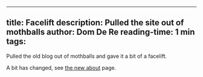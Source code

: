----
title: Facelift
description: Pulled the site out of mothballs
author: Dom De Re
reading-time: 1 min
tags: 
----

Pulled the old blog out of mothballs and gave it a bit of a facelift.

<!-- more -->

A bit has changed, see [the new about](/about.html) page.
